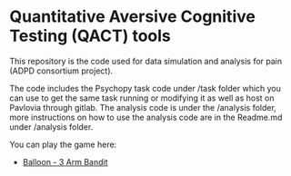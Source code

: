 # Quantitative Aversive Cognitive Testing (QACT) tools

This repository is the code used for data simulation and analysis for pain (ADPD consortium project).

The code includes the Psychopy task code under /task folder which you can use to get the same task running or modifying it as well as host on Pavlovia through gitlab. The analysis code is under the /analysis folder, more instructions on how to use the analysis code are in the Readme.md under /analysis folder.

You can play the game here:

* <a href='https://cambridge.eu.qualtrics.com/jfe/form/SV_1RqIAxBOQLFeiQ6?TASK=balloon'>Balloon - 3 Arm Bandit</a>
